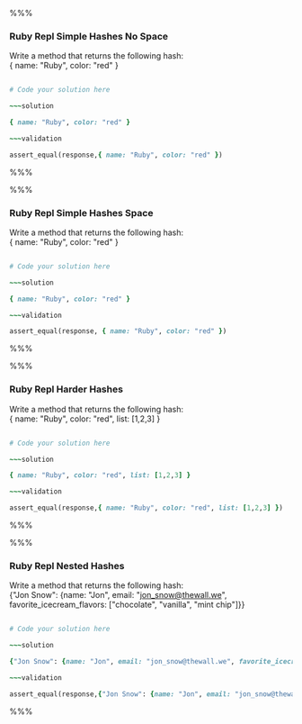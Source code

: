 %%%

### Ruby Repl Simple Hashes No Space

Write a method that returns the following hash:  
{ name: "Ruby", color: "red" }

~~~ruby

# Code your solution here

~~~solution

{ name: "Ruby", color: "red" }

~~~validation

assert_equal(response,{ name: "Ruby", color: "red" })

~~~

%%%

%%%

### Ruby Repl Simple Hashes Space

Write a method that returns the following hash:  
{ name: "Ruby", color: "red" }

~~~ruby

# Code your solution here

~~~solution

{ name: "Ruby", color: "red" }

~~~validation

assert_equal(response, { name: "Ruby", color: "red" })

~~~

%%%

%%%

### Ruby Repl Harder Hashes

Write a method that returns the following hash:  
{ name: "Ruby", color: "red", list: [1,2,3] }

~~~ruby

# Code your solution here

~~~solution

{ name: "Ruby", color: "red", list: [1,2,3] }

~~~validation

assert_equal(response,{ name: "Ruby", color: "red", list: [1,2,3] })

~~~

%%%

%%%

### Ruby Repl Nested Hashes

Write a method that returns the following hash:  
{"Jon Snow": {name: "Jon", email: "jon_snow@thewall.we", favorite_icecream_flavors: ["chocolate", "vanilla", "mint chip"]}}

~~~ruby

# Code your solution here

~~~solution

{"Jon Snow": {name: "Jon", email: "jon_snow@thewall.we", favorite_icecream_flavors: ["chocolate", "vanilla", "mint chip"]}}

~~~validation

assert_equal(response,{"Jon Snow": {name: "Jon", email: "jon_snow@thewall.we", favorite_icecream_flavors: ["chocolate", "vanilla", "mint chip"]}})

~~~

%%%
